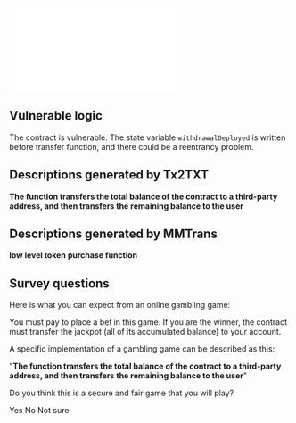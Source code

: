 ![](4.pdf)
## Vulnerable logic
The contract is vulnerable. The state variable `withdrawalDeployed` 
is written before transfer function, and there could be a reentrancy problem.


## Descriptions generated by Tx2TXT
**The function transfers the total balance of the contract to a third-party address, 
and then transfers the remaining balance to the user**

## Descriptions generated by MMTrans
**low level token purchase function**

## Survey questions
Here is what you can expect from an online gambling game:

You must pay to place a bet in this game. 
If you are the winner, the contract must transfer the jackpot (all of its accumulated balance) to your account.

A specific implementation of a gambling game can be described as this:

"**The function transfers the total balance of the contract to a third-party address, 
and then transfers the remaining balance to the user**"



Do you think this is a secure and fair game that you will play?

Yes
No
Not sure